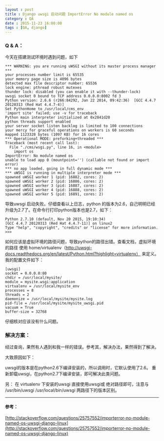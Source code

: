```yaml
---
layout : post
title : Django uwsgi 启动问题 ImportError No module named os
category : QA
date : 2015-11-23 16:00:00
tags : [QA, django]
---
```




### Q & A：

今天在搭建测试环境时遇到问题，如下
	
	*** WARNING: you are running uWSGI without its master process manager ***
	your processes number limit is 65535
	your memory page size is 4096 bytes
	detected max file descriptor number: 65536
	lock engine: pthread robust mutexes
	thunder lock: disabled (you can enable it with --thunder-lock)
	uwsgi socket 0 bound to TCP address 0.0.0.0:8002 fd 3
	Python version: 2.6.6 (r266:84292, Jan 22 2014, 09:42:36)  [GCC 4.4.7 20120313 (Red Hat 4.4.7-4)]
	Set PythonHome to /usr/local/cms_env
	'import site' failed; use -v for traceback
	Python main interpreter initialized at 0x2841d20
	python threads support enabled
	your server socket listen backlog is limited to 100 connections
	your mercy for graceful operations on workers is 60 seconds
	mapped 1123328 bytes (1097 KB) for 16 cores
	*** Operational MODE: preforking+threaded ***
	Traceback (most recent call last):
	  File "./cms/wsgi.py", line 16, in <module>
	    import os
	ImportError: No module named os
	unable to load app 0 (mountpoint='') (callable not found or import error)
	*** no app loaded. going in full dynamic mode ***
	*** uWSGI is running in multiple interpreter mode ***
	spawned uWSGI worker 1 (pid: 16882, cores: 2)
	spawned uWSGI worker 2 (pid: 16886, cores: 2)
	spawned uWSGI worker 3 (pid: 16887, cores: 2)
	spawned uWSGI worker 4 (pid: 16888, cores: 2)
	spawned uWSGI worker 5 (pid: 16891, cores: 2)


导致uwsgi 启动失败。仔细查看以上日志，python 的版本为2.6，自己明明已经升级为2.7了。在命令行打印python版本也是2.7，如下：

	Python 2.7.10 (default, Nov 20 2015, 19:10:34) 
	[GCC 4.4.7 20120313 (Red Hat 4.4.7-11)] on linux2
	Type "help", "copyright", "credits" or "license" for more information.
	>>> 

如何应该是虚拟环境的路径问题，导致python的路径出错。查看文档，虚拟环境的路径 使用 home/virtualenv（http://uwsgi-docs.readthedocs.org/en/latest/Python.html?highlight=virtualenv） 来定义。我的配置文件如下：

	
	[uwsgi]
	socket = 0.0.0.0:80
	chdir = /usr/local/mysite/
	module = mysite.wsgi:application
	virtualenv = /usr/local/mysite_env
	processes = 8
	threads = 2
	daemonize = /usr/local/mysite/mysite.log
	pid-file = /usr/local/mysite/mysite_uwsgi.pid
	vacuum = True
	buffer-size = 32768

仔细核对应该没有什么问题。


### 解决方案：

经过查询，果然有人遇到和我一样的错误。参考其，解决办法，果然得到了解决。

大致原因如下：

uwsgi的版本是在python2.6下编译安装的，所以调用时，它默认使用了2.6。 重新卸载uwsgi，在python2.7下编译安装，即可解决此类问题。

另： 在 virtualenv 下安装的uwsgi 直接使用uwsgi或 绝对路径即可，注意与 /usr/bin/uwsgi /usr/local/bin/uwsgi 两路径下的版本区别。


---

#### 参考：

[http://stackoverflow.com/questions/25757552/importerror-no-module-named-os-uwsgi-django-linux](http://stackoverflow.com/questions/25757552/importerror-no-module-named-os-uwsgi-django-linux)



